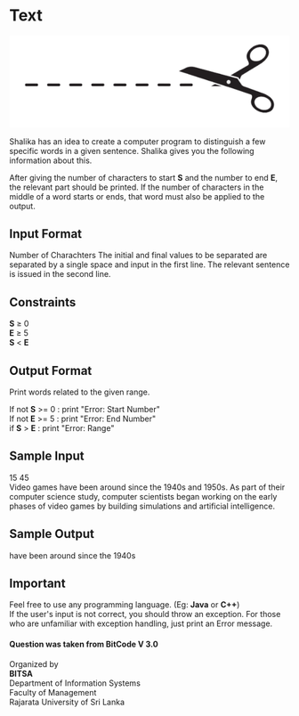 # Text
![](img.png)
  
Shalika has an idea to create a computer program to distinguish a few specific words in a given sentence. Shalika gives you the following information about this.

After giving the number of characters to start **S** and the number to end **E**, the relevant part should be printed. If the number of characters in the middle of a word starts or ends, that word must also be applied to the output.  

## Input Format

Number of Charachters The initial and final values to be separated are separated by a single space and input in the first line. The relevant sentence is issued in the second line.

## Constraints
**S** ≥ 0  
**E** ≥ 5  
**S** < **E**  

## Output Format
Print words related to the given range.  
  
If not **S** >= 0 : print "Error: Start Number"  
If not **E**  >= 5 : print "Error: End Number"  
if **S** > **E** : print "Error: Range"  

## Sample Input

15 45  
Video games have been around since the 1940s and 1950s. As part of their computer science study, computer scientists began working on the early phases of video games by building simulations and artificial intelligence.  

## Sample Output

have been around since the 1940s  

## Important
Feel free to use any programming language. (Eg: **Java** or **C++**)  
If the user's input is not correct, you should throw an exception. For those who are unfamiliar with exception handling, just print an Error message.  

#### Question was taken from BitCode V 3.0
Organized by  
<b>BITSA</b>  
Department of Information Systems  
Faculty of Management  
Rajarata University of Sri Lanka  
